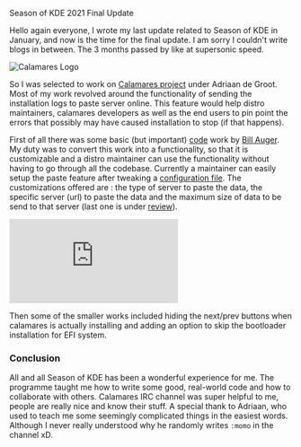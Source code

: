 Season of KDE 2021 Final Update

<!-- inclde pics -->

Hello again everyone,
I wrote my last update related to Season of KDE in January, and now is the time for the final update. I am sorry I couldn't write blogs in between. The 3 months passed by like at supersonic speed.

![Calamares Logo](https://cdn.hashnode.com/res/hashnode/image/upload/v1633831669757/YYuc8uJV4.png)

So I was selected to work on [Calamares project](github.com/calamares/calamares) under Adriaan de Groot. Most of my work revolved around the functionality of sending the installation logs to paste server online. This feature would help distro maintainers, calamares developers as well as the end users to pin point the errors that possibly may have caused installation to stop (if that happens).

First of all there was some basic (but important) [code](https://github.com/calamares/calamares/pull/1186) work by [Bill Auger](https://github.com/bill-auger). My duty was to convert this work into a functionality, so that it is customizable and a distro maintainer can use the functionality without having to go through all the codebase. Currently a maintainer can easily setup the paste feature after tweaking a [configuration file](https://github.com/calamares/calamares/blob/2a9205ebd972999dbb3b91dda513dc67742346ad/src/branding/default/branding.desc#L222). The customizations offered are : the type of server to paste the data, the specific server (url) to paste the data and the maximum size of data to be send to that server (last one is under [review](https://github.com/calamares/calamares/pull/1666)).

![Current paste feature](https://cdn.hashnode.com/res/hashnode/image/upload/v1633831672114/OrQta2T_8.json)

Then some of the smaller works included hiding the next/prev buttons when calamares is actually installing and adding an option to skip the bootloader installation for EFI system.

### Conclusion

All and all Season of KDE has been a wonderful experience for me. The programme taught me how to write some good, real-world code and how to collaborate with others. Calamares IRC channel was super helpful to me, people are really nice and know their stuff. A special thank to  Adriaan, who used to teach me some seemingly complicated things in the easiest words. Although I never really understood why he randomly writes `:momo` in the channel xD.